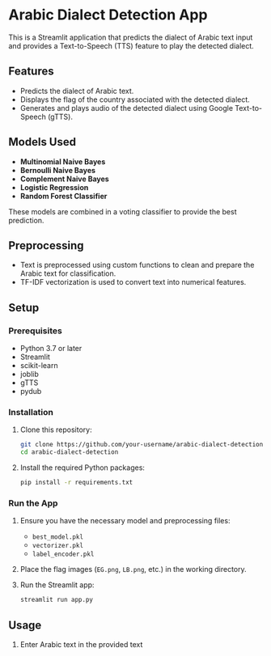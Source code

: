 # Arabic Dialect Detection App

This is a Streamlit application that predicts the dialect of Arabic text input and provides a Text-to-Speech (TTS) feature to play the detected dialect.

## Features

- Predicts the dialect of Arabic text.
- Displays the flag of the country associated with the detected dialect.
- Generates and plays audio of the detected dialect using Google Text-to-Speech (gTTS).

## Models Used

- **Multinomial Naive Bayes**
- **Bernoulli Naive Bayes**
- **Complement Naive Bayes**
- **Logistic Regression**
- **Random Forest Classifier**

These models are combined in a voting classifier to provide the best prediction.

## Preprocessing

- Text is preprocessed using custom functions to clean and prepare the Arabic text for classification.
- TF-IDF vectorization is used to convert text into numerical features.

## Setup

### Prerequisites

- Python 3.7 or later
- Streamlit
- scikit-learn
- joblib
- gTTS
- pydub

### Installation

1. Clone this repository:

    ```bash
    git clone https://github.com/your-username/arabic-dialect-detection.git
    cd arabic-dialect-detection
    ```

2. Install the required Python packages:

    ```bash
    pip install -r requirements.txt
    ```

### Run the App

1. Ensure you have the necessary model and preprocessing files:

    - `best_model.pkl`
    - `vectorizer.pkl`
    - `label_encoder.pkl`

2. Place the flag images (`EG.png`, `LB.png`, etc.) in the working directory.

3. Run the Streamlit app:

    ```bash
    streamlit run app.py
    ```

## Usage

1. Enter Arabic text in the provided text
